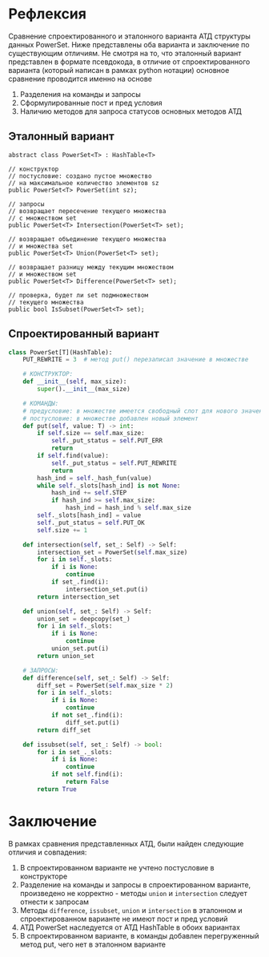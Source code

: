# Рефлексия
Сравнение спроектированного и эталонного варианта АТД структуры данных PowerSet. 
Ниже представлены оба варианта и заключение по существующим отличиям. Не смотря на то, 
что эталонный вариант представлен в формате псевдокода, в отличие от спроектированного варианта 
(который написан в рамках python нотации) основное сравнение проводится именно на основе 
1. Разделения на команды и запросы
2. Сформулированные пост и пред условия
3. Наличию методов для запроса статусов основных методов АТД

## Эталонный вариант
```pseudocode
abstract class PowerSet<T> : HashTable<T>

// конструктор
// постусловие: создано пустое множество
// на максимальное количество элементов sz
public PowerSet<T> PowerSet(int sz); 

// запросы
// возвращает пересечение текущего множества
// с множеством set
public PowerSet<T> Intersection(PowerSet<T> set);

// возвращает объединение текущего множества
// и множества set
public PowerSet<T> Union(PowerSet<T> set);

// возвращает разницу между текущим множеством
// и множеством set
public PowerSet<T> Difference(PowerSet<T> set);

// проверка, будет ли set подмножеством
// текущего множества
public bool IsSubset(PowerSet<T> set);
```

## Спроектированный вариант
```python
class PowerSet[T](HashTable):
    PUT_REWRITE = 3  # метод put() перезаписал значение в множестве

    # КОНСТРУКТОР:
    def __init__(self, max_size):
        super().__init__(max_size)

    # КОМАНДЫ:
    # предусловие: в множестве имеется свободный слот для нового значения и новое значение будет являтся уникальным для множества
    # постусловие: в множестве добавлен новый элемент
    def put(self, value: T) -> int:
        if self.size == self.max_size:
            self._put_status = self.PUT_ERR
            return
        if self.find(value):
            self._put_status = self.PUT_REWRITE
            return
        hash_ind = self._hash_fun(value)
        while self._slots[hash_ind] is not None:
            hash_ind += self.STEP
            if hash_ind >= self.max_size:
                hash_ind = hash_ind % self.max_size
        self._slots[hash_ind] = value
        self._put_status = self.PUT_OK
        self.size += 1

    def intersection(self, set_: Self) -> Self:
        intersection_set = PowerSet(self.max_size)
        for i in self._slots:
            if i is None:
                continue
            if set_.find(i):
                intersection_set.put(i)
        return intersection_set

    def union(self, set_: Self) -> Self:
        union_set = deepcopy(set_)
        for i in self._slots:
            if i is None:
                continue
            union_set.put(i)
        return union_set

    # ЗАПРОСЫ:
    def difference(self, set_: Self) -> Self:
        diff_set = PowerSet(self.max_size * 2)
        for i in self._slots:
            if i is None:
                continue
            if not set_.find(i):
                diff_set.put(i)
        return diff_set

    def issubset(self, set_: Self) -> bool:
        for i in set_._slots:
            if i is None:
                continue
            if not self.find(i):
                return False
        return True
```

# Заключение 
В рамках сравнения представленных АТД, были найден следующие отличия и совпадения:
1. В спроектированном варианте не учтено постусловие в конструкторе
2. Разделение на команды и запросы в спроектированном варианте, произведено не корректно - методы `union` и `intersection`
следует отнести к запросам
3. Методы `difference`, `issubset`, `union` и `intersection` в эталонном и спроектированном варианте не имеют пост и пред условий
4. АТД PowerSet наследуется от АТД HashTable в обоих вариантах
5. В спроектированном варианте, в команды добавлен перегруженный метод put, чего нет в эталонном варианте
